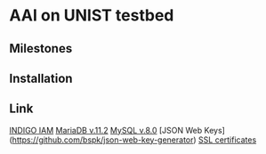 # AAI on UNIST testbed

## Milestones

## Installation

## Link
[INDIGO IAM](https://indigo-iam.github.io/v/v1.8.2/docs/getting-started/)
[MariaDB v.11.2](https://mariadb.com/kb/en/changes-improvements-in-mariadb-11-2/)
[MySQL v.8.0](https://dev.mysql.com/doc/mysql-installation-excerpt/8.0/en/linux-installation.html)
[JSON Web Keys] (https://github.com/bspk/json-web-key-generator)
[SSL certificates](https://deoking.tistory.com/7)
